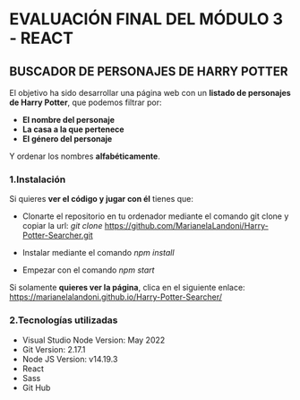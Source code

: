 # EVALUACIÓN FINAL DEL MÓDULO 3 - REACT

## BUSCADOR DE PERSONAJES DE HARRY POTTER

El objetivo ha sido desarrollar una página web con un **listado de personajes de Harry Potter**, que
podemos filtrar por:

- **El nombre del personaje**
- **La casa a la que pertenece**
- **El género del personaje**

Y ordenar los nombres **alfabéticamente**.

### 1.Instalación

Si quieres **ver el código y jugar con él** tienes que:

- Clonarte el repositorio en tu ordenador mediante el comando git clone y copiar la url:
  _git clone_ https://github.com/MarianelaLandoni/Harry-Potter-Searcher.git

- Instalar mediante el comando _npm install_

- Empezar con el comando _npm start_

Si solamente **quieres ver la página**, clica en el siguiente enlace: https://marianelalandoni.github.io/Harry-Potter-Searcher/

### 2.Tecnologías utilizadas

- Visual Studio Node Version: May 2022
- Git Version: 2.17.1
- Node JS Version: v14.19.3
- React
- Sass
- Git Hub
